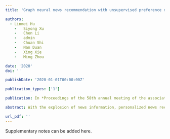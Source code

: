 ```yaml
---
title: 'Graph neural news recommendation with unsupervised preference disentanglement'

authors:
  - Linmei Hu
	-	Siyong Xu
	-	Chen Li
	-	admin
	-	Chuan Shi
	-	Nan Duan
	-	Xing Xie
	-	Ming Zhou

date: '2020'
doi: ''

publishDate: '2020-01-01T00:00:00Z'

publication_types: ['1']

publication: In *Proceedings of the 58th annual meeting of the association for computational …*

abstract: With the explosion of news information, personalized news recommendation has become very important for users to quickly find their interested contents. Most existing methods usually learn the representations of users and news from news contents for recommendation. However, they seldom consider high-order connectivity underlying the user-news interactions. Moreover, existing methods failed to disentangle a user’s latent preference factors which cause her clicks on different news. In this paper, we model the user-news interactions as a bipartite graph and propose a novel Graph Neural News Recommendation model with Unsupervised Preference Disentanglement, named GNUD. Our model can encode high-order relationships into user and news representations by information propagation along the graph. Furthermore, the learned representations are disentangled with latent preference factors by a neighborhood routing algorithm, which can enhance expressiveness and interpretability. A preference regularizer is also designed to force each disentangled subspace to independently reflect an isolated preference, improving the quality of the disentangled representations. Experimental results on real-world news datasets demonstrate that our proposed model can effectively improve the performance of news recommendation and outperform state-of-the-art news recommendation methods.

url_pdf: ''
---
```


Supplementary notes can be added here.
